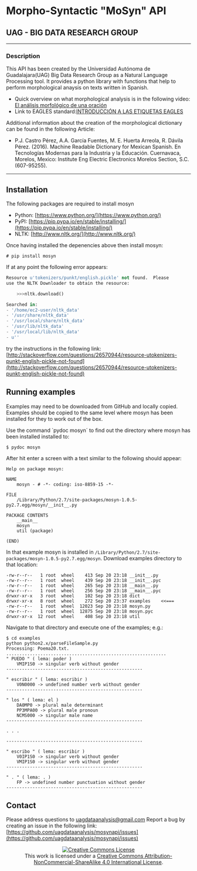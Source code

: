 # Morpho-Syntactic "MoSyn" API
## UAG - BIG DATA RESEARCH GROUP

----

### Description
This API has been created by the Universidad Autónoma de Guadalajara(UAG) Big Data Research Group as a Natural Language Processing tool. It provides a python library with functions that help to perform morphological anaysis on texts written in Spanish.

 - Quick overview on what morphological analysis is in the following video: [El análisis morfológico de una oración](https://www.youtube.com/watch?v=BgAHya5ejJ8)
 - Link to EAGLES standard:[INTRODUCCIÓN A LAS ETIQUETAS EAGLES](http://www.cs.upc.edu/~nlp/tools/parole-sp.html) 

Additional information about the creation of the morphological dictionary can be found in the following Article:
 * P.J. Castro Pérez, A.A. García Fuentes, M. E. Huerta Arreola, R. Dávila Pérez. (2016). Machine Readable Dictionary for Mexican Spanish. En Tecnologías Modernas para la Industria y la Educación. Cuernavaca, Morelos, Mexico: Institute Eng Electric Electronics Morelos Section, S.C. (607-95255).

----


## Installation
The following packages are required to install mosyn
 - Python: [https://www.python.org/](https://www.python.org/)
 - PyPI: [https://pip.pypa.io/en/stable/installing/](https://pip.pypa.io/en/stable/installing/)
 - NLTK: [http://www.nltk.org/](http://www.nltk.org/)

Once having installed the depenencies above then install mosyn:
```
# pip install mosyn
```

If at any point the following error appears:
```python
Resource u'tokenizers/punkt/english.pickle' not found.  Please
use the NLTK Downloader to obtain the resource:

    >>>nltk.download()

Searched in:
- '/home/ec2-user/nltk_data'
- '/usr/share/nltk_data'
- '/usr/local/share/nltk_data'
- '/usr/lib/nltk_data'
- '/usr/local/lib/nltk_data'
- u''
```
try the instructions in the following link:
[http://stackoverflow.com/questions/26570944/resource-utokenizers-punkt-english-pickle-not-found](http://stackoverflow.com/questions/26570944/resource-utokenizers-punkt-english-pickle-not-found)




## Running examples
Examples may need to be downloaded from GitHub and locally copied. Examples should be copied to the same level where mosyn has been installed for they to work out of the box. 

Use the command `pydoc mosyn´ to find out the directory where mosyn has been installed installed to:
```
$ pydoc mosyn
```

After hit enter a screen with a text similar to the following should appear:
```
Help on package mosyn:

NAME
    mosyn - # -*- coding: iso-8859-15 -*-

FILE
    /Library/Python/2.7/site-packages/mosyn-1.0.5-py2.7.egg/mosyn/__init__.py

PACKAGE CONTENTS
    __main__
    mosyn
    util (package)

(END)
```

In that example mosyn is installed in `/Library/Python/2.7/site-packages/mosyn-1.0.5-py2.7.egg/mosyn`. Download examples directory to that location:
```
-rw-r--r--   1 root  wheel    413 Sep 20 23:18 __init__.py
-rw-r--r--   1 root  wheel    439 Sep 20 23:18 __init__.pyc
-rw-r--r--   1 root  wheel    265 Sep 20 23:18 __main__.py
-rw-r--r--   1 root  wheel    256 Sep 20 23:18 __main__.pyc
drwxr-xr-x   3 root  wheel    102 Sep 20 23:18 dict
drwxr-xr-x   8 root  wheel    272 Sep 20 23:37 examples    <<===
-rw-r--r--   1 root  wheel  12023 Sep 20 23:18 mosyn.py
-rw-r--r--   1 root  wheel  12875 Sep 20 23:18 mosyn.pyc
drwxr-xr-x  12 root  wheel    408 Sep 20 23:18 util
```


Navigate to that directory and execute one of the examples; e.g.:
```
$ cd examples
python python2.x/parseFileSample.py
Processing: Poema20.txt.
.............................................................
" PUEDO " ( lema: poder )
	VMIP1S0 -> singular verb without gender 
----------------------------------------------------

" escribir " ( lema: escribir )
	V0N0000 -> undefined number verb without gender 
----------------------------------------------------

" los " ( lema: el )
	DA0MP0 -> plural male determinant 
	PP3MPA00 -> plural male pronoun 
	NCMS000 -> singular male name 
----------------------------------------------------
 
. . .

----------------------------------------------------

" escribo " ( lema: escribir )
	V0IP1S0 -> singular verb without gender 
	VMIP1S0 -> singular verb without gender 
----------------------------------------------------

" . " ( lema: . )
	FP -> undefined number punctuation without gender 
----------------------------------------------------
```

## Contact
Please address questions to uagdataanalysis@gmail.com
Report a bug by creating an issue in the following link:
[https://github.com/uagdataanalysis/mosynapi/issues](https://github.com/uagdataanalysis/mosynapi/issues)


<div style="text-align:center"><a rel="license" href="http://creativecommons.org/licenses/by-nc-sa/4.0/"><img alt="Creative Commons License" style="border-width:0" src="https://i.creativecommons.org/l/by-nc-sa/4.0/88x31.png" /></a><br />This work is licensed under a <a rel="license" href="http://creativecommons.org/licenses/by-nc-sa/4.0/">Creative Commons Attribution-NonCommercial-ShareAlike 4.0 International License</a>.</CENTER></div>
